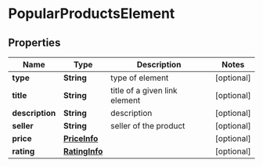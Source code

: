 

# PopularProductsElement


## Properties

| Name | Type | Description | Notes |
|------------ | ------------- | ------------- | -------------|
|**type** | **String** | type of element |  [optional] |
|**title** | **String** | title of a given link element |  [optional] |
|**description** | **String** | description |  [optional] |
|**seller** | **String** | seller of the product |  [optional] |
|**price** | [**PriceInfo**](PriceInfo.md) |  |  [optional] |
|**rating** | [**RatingInfo**](RatingInfo.md) |  |  [optional] |



